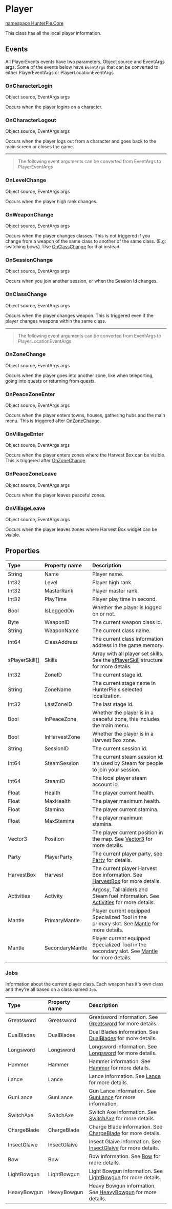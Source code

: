 # Player

<a href="?p=Plugins/HunterPie.Core.md"><ns>namespace HunterPie.Core</ns></a>

This class has all the local player information.

## Events

All <Type>PlayerEvents</Type> events have two parameters, <Type>Object</Type> source and <Type>EventArgs</Type> args. Some of the events below have `EventArgs` that can be converted to either <Type>PlayerEventArgs</Type> or <Type>PlayerLocationEventArgs</Type>

### OnCharacterLogin
<params><Type>Object</Type> source, <Type>EventArgs</Type> args</params>

Occurs when the player logins on a character.

### OnCharacterLogout
<params><Type>Object</Type> source, <Type>EventArgs</Type> args</params>

Occurs when the player logs out from a character and goes back to the main screen or closes the game.

---

> The following event arguments can be converted from <Type>EventArgs</Type> to <Type>PlayerEventArgs</Type>

### OnLevelChange
<params><Type>Object</Type> source, <Type>EventArgs</Type> args</params>

Occurs when the player high rank changes. 

### OnWeaponChange
<params><Type>Object</Type> source, <Type>EventArgs</Type> args</params>

Occurs when the player changes classes. This is not triggered if you change from a weapon of the same class to another of the same class. (E.g: switching bows). Use [OnClassChange](#OnClassChange) for that instead.

### OnSessionChange
<params><Type>Object</Type> source, <Type>EventArgs</Type> args</params>

Occurs when you join another session, or when the Session Id changes.

### OnClassChange
<params><Type>Object</Type> source, <Type>EventArgs</Type> args</params>

Occurs when the player changes weapon. This is triggered even if the player changes weapons within the same class.

---

> The following event arguments can be converted from <Type>EventArgs</Type> to <Type>PlayerLocationEventArgs</Type>

### OnZoneChange
<params><Type>Object</Type> source, <Type>EventArgs</Type> args</params>

Occurs when the player goes into another zone, like when teleporting, going into quests or returning from quests.

### OnPeaceZoneEnter
<params><Type>Object</Type> source, <Type>EventArgs</Type> args</params>

Occurs when the player enters towns, houses, gathering hubs and the main menu. This is triggered after [OnZoneChange](#onZoneChange).

### OnVillageEnter
<params><Type>Object</Type> source, <Type>EventArgs</Type> args</params>

Occurs when the player enters zones where the Harvest Box can be visible. This is triggered after [OnZoneChange](#onZoneChange).

### OnPeaceZoneLeave
<params><Type>Object</Type> source, <Type>EventArgs</Type> args</params>

Occurs when the player leaves peaceful zones.

### OnVillageLeave
<params><Type>Object</Type> source, <Type>EventArgs</Type> args</params>

Occurs when the player leaves zones where Harvest Box widget can be visible.

## Properties

<properties>

**Type** | **Property name** | **Description**
:---|:-------------|:------------
<Type>String</Type> | Name | Player name.
<Type>Int32</Type> | Level | Player high rank.
<Type>Int32</Type> | MasterRank | Player master rank.
<Type>Int32</Type> | PlayTime | Player play time in second.
<Type>Bool</Type> | IsLoggedOn | Whether the player is logged on or not.
<Type>Byte</Type> | WeaponID | The current weapon class id.
<Type>String</Type> | WeaponName | The current class name.
<Type>Int64</Type> | ClassAddress | The current class information address in the game memory.
<Type>sPlayerSkill[]</Type> | Skills | Array with all player set skills. See the [sPlayerSkill](https://github.com/Haato3o/HunterPie/blob/master/HunterPie/Core/Definitions/sPlayerSkill.cs) structure for more details. 
<Type>Int32</Type> | ZoneID | The current stage id.
<Type>String</Type> | ZoneName | The current stage name in HunterPie's selected localization.
<Type>Int32</Type> | LastZoneID | The last stage id.
<Type>Bool</Type> | InPeaceZone | Whether the player is in a peaceful zone, this includes the main menu.
<Type>Bool</Type> | InHarvestZone | Whether the player is in a Harvest Box zone.
<Type>String</Type> | SessionID | The current session id.
<Type>Int64</Type> | SteamSession | The current steam session id. It's used by Steam for people to join your session.
<Type>Int64</Type> | SteamID | The local player steam account id.
<Type>Float</Type> | Health | The player current health.
<Type>Float</Type> | MaxHealth | The player maximum health.
<Type>Float</Type> | Stamina | The player current stamina.
<Type>Float</Type> | MaxStamina | The player maximum stamina.
<Type>Vector3</Type> | Position | The player current position in the map. See [Vector3](https://github.com/Haato3o/HunterPie/blob/master/HunterPie/Core/Definitions/sVector3.cs) for more details.
<Type>Party</Type> | PlayerParty | The current player party, see [Party](https://github.com/Haato3o/HunterPie/blob/master/HunterPie/Core/Party/Party.cs) for details.
<Type>HarvestBox</Type> | Harvest | The current player Harvest Box information. See [HarvestBox](https://github.com/Haato3o/HunterPie/blob/master/HunterPie/Core/LPlayer/HarvestBox.cs) for more details.
<Type>Activities</Type> | Activity | Argosy, Tailraiders and Steam fuel information. See [Activities](https://github.com/Haato3o/HunterPie/blob/master/HunterPie/Core/LPlayer/Activities.cs) for more details.
<Type>Mantle</Type> | PrimaryMantle | Player current equipped Specialized Tool in the primary slot. See [Mantle](https://github.com/Haato3o/HunterPie/blob/master/HunterPie/Core/LPlayer/Mantle.cs) for more details.
<Type>Mantle</Type> | SecondaryMantle | Player current equipped Specialized Tool in the secondary slot. See [Mantle](https://github.com/Haato3o/HunterPie/blob/master/HunterPie/Core/LPlayer/Mantle.cs) for more details.
</properties>

### Jobs

Information about the current player class. Each weapon has it's own class and they're all based on a class named `Job`.

<properties>

**Type** | **Property name** | **Description**
:--------|:------------------|:-------------------
<Type>Greatsword</Type> | Greatsword | Greatsword information. See [Greatsword](https://github.com/Haato3o/HunterPie/blob/master/HunterPie/Core/LPlayer/Jobs/Greatsword.cs) for more details.
<Type>DualBlades</Type> | DualBlades | Dual Blades information. See [DualBlades](https://github.com/Haato3o/HunterPie/blob/master/HunterPie/Core/LPlayer/Jobs/DualBlades.cs) for more details.
<Type>Longsword</Type> | Longsword | Longsword information. See [Longsword](https://github.com/Haato3o/HunterPie/blob/master/HunterPie/Core/LPlayer/Jobs/Longsword.cs) for more details.
<Type>Hammer</Type> | Hammer | Hammer information. See [Hammer](https://github.com/Haato3o/HunterPie/blob/master/HunterPie/Core/LPlayer/Jobs/Hammer.cs) for more details.
<Type>Lance</Type> | Lance | Lance information. See [Lance](https://github.com/Haato3o/HunterPie/blob/master/HunterPie/Core/LPlayer/Jobs/Lance.cs) for more details.
<Type>GunLance</Type> | GunLance | Gun Lance information. See [GunLance](https://github.com/Haato3o/HunterPie/blob/master/HunterPie/Core/LPlayer/Jobs/GunLance.cs) for more information.
<Type>SwitchAxe</Type> | SwitchAxe | Switch Axe information. See [SwitchAxe](https://github.com/Haato3o/HunterPie/blob/master/HunterPie/Core/LPlayer/Jobs/SwitchAxe.cs) for more details.
<Type>ChargeBlade</Type> | ChargeBlade | Charge Blade information. See [ChargeBlade](https://github.com/Haato3o/HunterPie/blob/master/HunterPie/Core/LPlayer/Jobs/ChargeBlade.cs) for more details.
<Type>InsectGlaive</Type> | InsectGlaive | Insect Glaive information. See [InsectGlaive](https://github.com/Haato3o/HunterPie/blob/master/HunterPie/Core/LPlayer/Jobs/InsectGlaive.cs) for more details.
<Type>Bow</Type> | Bow | Bow information. See [Bow](https://github.com/Haato3o/HunterPie/blob/master/HunterPie/Core/LPlayer/Jobs/Bow.cs) for more details.
<Type>LightBowgun</Type> | LightBowgun | Light Bowgun information. See [LightBowgun](https://github.com/Haato3o/HunterPie/blob/master/HunterPie/Core/LPlayer/Jobs/LightBowgun.cs) for more details.
<Type>HeavyBowgun</Type> | HeavyBowgun | Heavy Bowgun information. See [HeavyBowgun](https://github.com/Haato3o/HunterPie/blob/master/HunterPie/Core/LPlayer/Jobs/HeavyBowgun.cs) for more details.  

</properties>